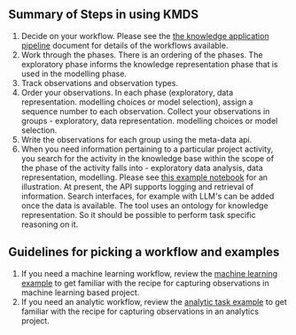 ## Summary of Steps in using KMDS

1. Decide on your workflow. Please see the [the knowledge application pipeline](../feature_documentation/km_app_pipeline.md) document for details of the workflows available.
2. Work through the phases. There is an ordering of the phases. The exploratory phase informs the knowledge representation phase that is used in the modelling phase.
3. Track observations and observation types.
4. Order your observations. In each phase (exploratory, data representation. modelling choices or model selection), assign a sequence number to each observation. Collect your observations in groups - exploratory, data representation. modelling choices or model selection.
5. Write the observations for each group using the meta-data api.
6. When you need information pertaining to a particular project activity, you search for the activity in the knowledge base within the scope of the phase of the activity falls into - exploratory data analysis, data representation, modelling. Please see [this example notebook](machine_learning/example_ml_observations_report.ipynb) for an illustration. At present, the API supports logging and retrieval of information. Search interfaces, for example with LLM's can be added once the data is available. The tool uses an ontology for knowledge representation. So it should be possible to perform task specific reasoning on it.


## Guidelines for picking a workflow and examples
1. If you need a machine learning workflow, review the [machine learning example](machine_learning/example_narrative.md) to get familiar with the recipe for capturing observations in machine learning based project.
2. If you need an analytic workflow, review the [analytic task example](analytics/example_narrative.md) to get familiar with the recipe for capturing observations in an analytics project.